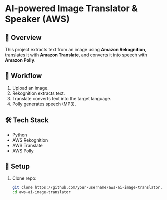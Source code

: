 # AI-powered Image Translator & Speaker (AWS)

## 📌 Overview
This project extracts text from an image using **Amazon Rekognition**, translates it with **Amazon Translate**, and converts it into speech with **Amazon Polly**.

## 🚀 Workflow
1. Upload an image.
2. Rekognition extracts text.
3. Translate converts text into the target language.
4. Polly generates speech (MP3).

## 🛠️ Tech Stack
- Python
- AWS Rekognition
- AWS Translate
- AWS Polly

## 📂 Setup
1. Clone repo:
   ```bash
   git clone https://github.com/your-username/aws-ai-image-translator.git
   cd aws-ai-image-translator
